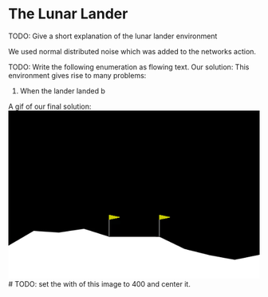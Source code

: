 # The Lunar Lander

TODO: Give a short explanation of the lunar lander environment

We used normal distributed noise which was added to the networks action.

TODO: Write the following enumeration as flowing text.
Our solution:
This environment gives rise to many problems:
1. When the lander landed b

A gif of our final solution:
![](https://github.com/Jens21/Solving-Gym-with-DDPG/blob/main/Box2D/LunarLander/doc/screen.gif) # TODO: set the with of this image to 400 and center it.
